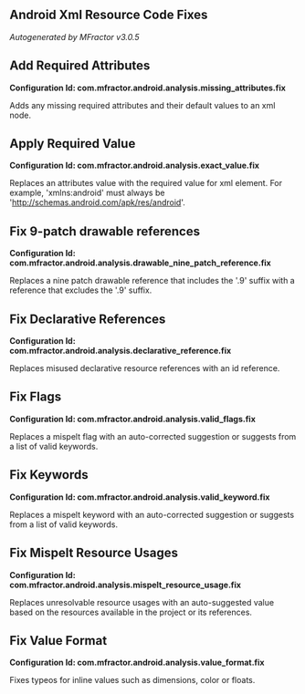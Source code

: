 ## Android Xml Resource Code Fixes
*Autogenerated by MFractor v3.0.5*
## Add Required Attributes

**Configuration Id: com.mfractor.android.analysis.missing_attributes.fix**

Adds any missing required attributes and their default values to an xml node.

## Apply Required Value

**Configuration Id: com.mfractor.android.analysis.exact_value.fix**

Replaces an attributes value with the required value for xml element. For example, 'xmlns:android' must always be 'http://schemas.android.com/apk/res/android'.

## Fix 9-patch drawable references

**Configuration Id: com.mfractor.android.analysis.drawable_nine_patch_reference.fix**

Replaces a nine patch drawable reference that includes the '.9' suffix with a reference that excludes the '.9' suffix.

## Fix Declarative References

**Configuration Id: com.mfractor.android.analysis.declarative_reference.fix**

Replaces misused declarative resource references with an id reference.

## Fix Flags

**Configuration Id: com.mfractor.android.analysis.valid_flags.fix**

Replaces a mispelt flag with an auto-corrected suggestion or suggests from a list of valid keywords.

## Fix Keywords

**Configuration Id: com.mfractor.android.analysis.valid_keyword.fix**

Replaces a mispelt keyword with an auto-corrected suggestion or suggests from a list of valid keywords.

## Fix Mispelt Resource Usages

**Configuration Id: com.mfractor.android.analysis.mispelt_resource_usage.fix**

Replaces unresolvable resource usages with an auto-suggested value based on the resources available in the project or its references.

## Fix Value Format

**Configuration Id: com.mfractor.android.analysis.value_format.fix**

Fixes typeos for inline values such as dimensions, color or floats.

